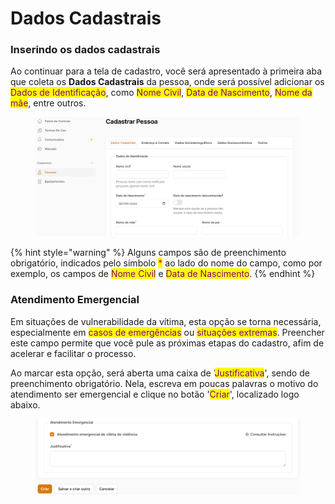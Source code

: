 # Dados Cadastrais

### Inserindo os dados cadastrais

Ao continuar para a tela de cadastro, você será apresentado à primeira aba que coleta os **Dados Cadastrais** da pessoa, onde será possível adicionar os <mark style="color:purple;">Dados de Identificação</mark>, como <mark style="color:purple;">Nome Civil</mark>, <mark style="color:purple;">Data de Nascimento</mark>, <mark style="color:purple;">Nome da mãe</mark>, entre outros.

<figure><img src="../../.gitbook/assets/image (84).png" alt=""><figcaption></figcaption></figure>

{% hint style="warning" %}
Alguns campos são de preenchimento obrigatório, indicados pelo símbolo <mark style="color:red;">\*</mark> ao lado do nome do campo, como por exemplo, os campos de <mark style="color:purple;">Nome Civil</mark> e <mark style="color:purple;">Data de Nascimento</mark>.
{% endhint %}

### Atendimento Emergencial

Em situações de vulnerabilidade da vítima, esta opção se torna necessária, especialmente em <mark style="color:purple;">casos de emergências</mark> ou <mark style="color:purple;">situações extremas</mark>. Preencher este campo permite que você pule as próximas etapas do cadastro, afim de acelerar e facilitar o processo.

Ao marcar esta opção, será aberta uma caixa de '<mark style="color:purple;">Justificativa</mark>', sendo de preenchimento obrigatório. Nela, escreva em poucas palavras o motivo do atendimento ser emergencial e clique no botão '<mark style="color:purple;">Criar</mark>', localizado logo abaixo.&#x20;

<figure><img src="../../.gitbook/assets/image (34).png" alt=""><figcaption></figcaption></figure>

